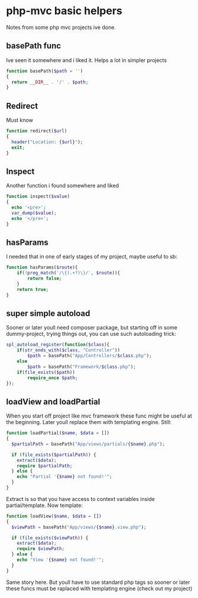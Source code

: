# php-mvc basic helpers
Notes from some php mvc projects ive done.

## basePath func
Ive seen it somewhere and i liked it. Helps a lot in simpler projects
```php
function basePath($path = '')
{
  return __DIR__ . '/' . $path;
}
```

## Redirect
Must know
```php
function redirect($url)
{
  header("Location: {$url}");
  exit;
}
```

## Inspect
Another function i found somewhere and liked
```php
function inspect($value)
{
  echo '<pre>';
  var_dump($value);
  echo '</pre>';
}
```

## hasParams
I needed that in one of early stages of my project, maybe useful to sb:
```php
function hasParams($route){
    if(!preg_match('/\{(.+?)\}/', $route)){
        return false;
    }
    return true;
}
```

## super simple autoload
Sooner or later youll need composer package, but starting off in some dummy-project, trying things out, you can use such autoloading trick:
```php
spl_autoload_register(function($class){
    if(str_ends_with($class, "Controller"))
        $path = basePath("App/Controllers/$class.php");
    else 
        $path = basePath("Framework/$class.php");
    if(file_exists($path))
        require_once $path;
});
```
## loadView and loadPartial
When you start off project like mvc framework these func might be useful at the beginning. Later youll replace them with templating engine.
Still:
```php
function loadPartial($name, $data = [])
{
  $partialPath = basePath("App/views/partials/{$name}.php");

  if (file_exists($partialPath)) {
    extract($data);
    require $partialPath;
  } else {
    echo "Partial '{$name} not found!'";
  }
}
```
Extract is so that you have access to context variables inside partial/template. 
Now template:
```php
function loadView($name, $data = [])
{
  $viewPath = basePath("App/views/{$name}.view.php");

  if (file_exists($viewPath)) {
    extract($data);
    require $viewPath;
  } else {
    echo "View '{$name} not found!'";
  }
}
```
Same story here. But youll have to use standard php tags so sooner or later these funcs must be raplaced with templating engine (check out my project)